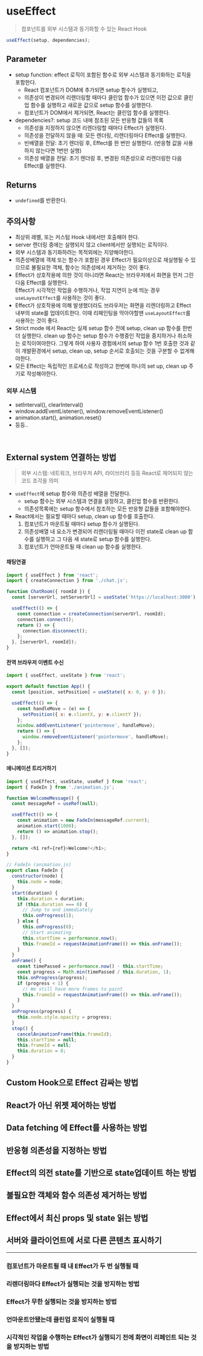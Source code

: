 # useEffect
> 컴포넌트를 외부 시스템과 동기화할 수 있는 React Hook

```js
useEffect(setup, dependencies);
```

## Parameter

- setup function: effect 로직이 포함된 함수로 외부 시스템과 동기화하는 로직을 포함한다.
  - React 컴포넌트가 DOM에 추가되면 setup 함수가 실행되고,
  - 의존성이 변경되어 리렌더링할 때마다 클린업 함수가 있으면 이전 값으로 클린업 함수를 실행하고 새로운 값으로 setup 함수를 실행한다.
  - 컴포넌트가 DOM에서 제거되면, React는 클린업 함수를 실행한다.
- dependencies?: setup 코드 내에 참조된 모든 반응형 값들의 목록
  - 의존성을 지정하지 않으면 리렌더링할 때마다 Effect가 실행된다.
  - 의존성을 전달하지 않을 때: 모든 렌더링, 리렌더링마다 Effect를 실행한다.
  - 빈배열을 전달: 초기 렌더링 후, Effect를 한 번만 실행한다. (반응형 값을 사용하지 않는다면 1번만 실행)
  - 의존성 배열을 전달: 초기 렌더링 후, 변경된 의존성으로 리렌더링한 다음 Effect를 실행한다.


## Returns

- `undefined`를 반환한다.

## 주의사항

- 최상위 레벨, 또는 커스텀 Hook 내에서만 호출해야 한다.
- server 렌더링 중에는 실행되지 않고 client에서만 실행되는 로직이다.
- 외부 시스템과 동기화하려는 목적외에는 지양해야한다.
- 의존성배열에 객체 또는 함수가 포함된 경우 Effect가 필요이상으로 재실행될 수 있으므로 불필요한 객체, 함수는 의존성에서 제거하는 것이 좋다.
- Effect가 상호작용에 의한 것이 아니라면 React는 브라우저에서 화면을 먼저 그린다음 Effect를 실행한다.  
  Effect가 시각적인 작업을 수행하거나, 작업 지연이 눈에 띄눈 경우 `useLayoutEffect`를 사용하는 것이 좋다.
- Effect가 상호작용에 의해 발생했더라도 브라우저는 화면을 리렌더링하고 Effect 내부의 state를 업데이트한다. 이때 리페인팅을 막아야할땐 `useLayoutEffect`를 사용하는 것이 좋다.
- Strict mode 에서 React는 실제 setup 함수 전에 setup, clean up 함수를 한번 더 실행한다. clean up 함수는 setup 함수가 수행중인 작업을 중지하거나 취소하는 로직이여야한다. 그렇게 하여 사용자 경험에서의 setup 함수 1번 호출한 것과 같이 개발환경에서 setup, clean up, setup 순서로 호출되는 것을 구분할 수 없게해야한다.
- 모든 Effect는 독립적인 프로세스로 작성하고 한번에 하나의 set up, clean up 주기로 작성해야한다.

### 외부 시스템
- setInterval(), clearInterval()
- window.addEventListener(), window.removeEventListener()
- animation.start(), animation.reset()
- 등등..

<br>

## External system 연결하는 방법
> 외부 시스템: 네트워크, 브라우저 API, 라이브러리 등등 React로 제어되지 않는 코드 조각을 의미


- `useEffect`에 setup 함수와 의존성 배열을 전달한다.
  - setup 함수는 외부 시스템과 연결을 설정하고, 클린업 함수를 반환한다.
  - 의존성목록에는 setup 함수에서 참조하는 모든 반응형 값들을 포함해야한다.
- React에서는 필요할 때마다 setup, clean up 함수를 호출한다.
  1. 컴포넌트가 마운트될 때마다 setup 함수가 실행된다.
  2. 의존성배열 내 요소가 변경되어 리렌더링될 때마다 이전 state로 clean up 함수를 실행하고 그 다음 새 state로 setup 함수를 실행한다.
  3. 컴포넌트가 언마운트될 때 clean up 함수를 실행한다.

#### 채팅연결

```js
import { useEffect } from 'react';
import { createConnection } from './chat.js';

function ChatRoom({ roomId }) {
  const [serverUrl, setServerUrl] = useState('https://localhost:3000');

  useEffect(() => {
    const connection = createConnection(serverUrl, roomId);
    connection.connect();
    return () => {
      connection.disconnect();
    };
  }, [serverUrl, roomId]);
}
```

#### 전역 브라우저 이벤트 수신

```js
import { useEffect, useState } from 'react';

export default function App() {
  const [position, setPosition] = useState({ x: 0, y: 0 });

  useEffect(() => {
    const handleMove = (e) => {
      setPosition({ x: e.clientX, y: e.clientY });
    };
    window.addEventListener('pointermove', handleMove);
    return () => {
      window.removeEventListener('pointermove', handleMove);
    };
  }, []);
}
```

#### 애니메이션 트리거하기

```js
import { useEffect, useState, useRef } from 'react';
import { FadeIn } from './animation.js';

function WelcomeMessage() {
  const messageRef = useRef(null);

  useEffect(() => {
    const animation = new FadeIn(messageRef.current);
    animation.start(1000);
    return () => animation.stop();
  }, []);

  return <h1 ref={ref}>Welcome!</h1>;
}

// FadeIn (animation.js)
export class FadeIn {
  constructor(node) {
    this.node = node;
  }
  start(duration) {
    this.duration = duration;
    if (this.duration === 0) {
      // Jump to end immediately
      this.onProgress(1);
    } else {
      this.onProgress(0);
      // Start animating
      this.startTime = performance.now();
      this.frameId = requestAnimationFrame(() => this.onFrame());
    }
  }
  onFrame() {
    const timePassed = performance.now() - this.startTime;
    const progress = Math.min(timePassed / this.duration, 1);
    this.onProgress(progress);
    if (progress < 1) {
      // We still have more frames to paint
      this.frameId = requestAnimationFrame(() => this.onFrame());
    }
  }
  onProgress(progress) {
    this.node.style.opacity = progress;
  }
  stop() {
    cancelAnimationFrame(this.frameId);
    this.startTime = null;
    this.frameId = null;
    this.duration = 0;
  }
}
```



## Custom Hook으로 Effect 감싸는 방법





## React가 아닌 위젯 제어하는 방법





## Data fetching 에 Effect를 사용하는 방법





## 반응형 의존성을 지정하는 방법





## Effect의 의전 state를 기반으로 state업데이트 하는 방법



## 불필요한 객체와 함수 의존성 제거하는 방법



## Effect에서 최신 props 및 state 읽는 방법


## 서버와 클라이언트에 서로 다른 콘텐츠 표시하기 


----

### 컴포넌트가 마운트될 때 내 Effect가 두 번 실행될 때


### 리렌더링마다 Effect가 실행되는 것을 방지하는 방법


### Effect가 무한 실행되는 것을 방지하는 방법


### 언마운트안됐는데 클린업 로직이 실행될 때


### 시각적인 작업을 수행하는 Effect가 실행되기 전에 화면이 리페인트 되는 것을 방지하는 방법